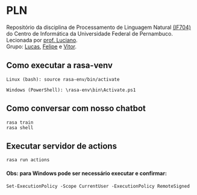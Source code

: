 # PLN
Repositório da disciplina de Processamento de Linguagem Natural [(IF704)](https://profluciano.github.io/pln) do Centro de Informática da Universidade Federal de Pernambuco.
<br>Lecionada por [prof. Luciano](https://github.com/ProfLuciano).
<br>Grupo: [Lucas](https://github.com/lsm-5), [Felipe](https://github.com/felipebma) e [Vitor](https://github.com/vss-2).

## Como executar a rasa-venv
` Linux (bash): source rasa-env/bin/activate `

` Windows (PowerShell): \rasa-env\bin\Activate.ps1 `

## Como conversar com nosso chatbot
` rasa train `<br>
` rasa shell `

## Executar servidor de actions
` rasa run actions `

#### Obs: para Windows pode ser necessário executar e confirmar: 
``` Set-ExecutionPolicy -Scope CurrentUser -ExecutionPolicy RemoteSigned ```